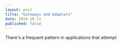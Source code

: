 ```yaml
---
layout: post
title: "Gateways and Adapters"
date: 2019-10-11
published: false
---
```


There's a frequent pattern in applications that attempt 
